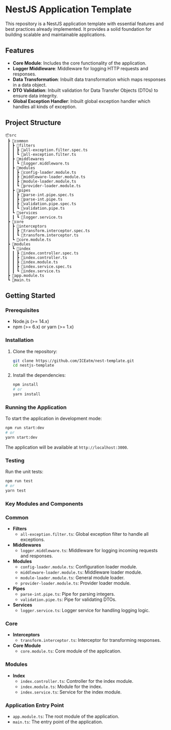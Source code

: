# NestJS Application Template

This repository is a NestJS application template with essential features and best practices already implemented. It provides a solid foundation for building scalable and maintainable applications.

## Features

- **Core Module**: Includes the core functionality of the application.
- **Logger Middleware**: Middleware for logging HTTP requests and responses.
- **Data Transformation**: Inbuilt data transformation which maps responses in a data object.
- **DTO Validation**: Inbuilt validation for Data Transfer Objects (DTOs) to ensure data integrity.
- **Global Exception Handler**: Inbuilt global exception handler which handles all kinds of exception.

## Project Structure

```
📦src
 ┣ 📂common
 ┃ ┣ 📂filters
 ┃ ┃ ┣ 📜all-exception.filter.spec.ts
 ┃ ┃ ┗ 📜all-exception.filter.ts
 ┃ ┣ 📂middlewares
 ┃ ┃ ┗ 📜logger.middleware.ts
 ┃ ┣ 📂modules
 ┃ ┃ ┣ 📜config-loader.module.ts
 ┃ ┃ ┣ 📜middleware-loader.module.ts
 ┃ ┃ ┣ 📜module-loader.module.ts
 ┃ ┃ ┗ 📜provider-loader.module.ts
 ┃ ┣ 📂pipes
 ┃ ┃ ┣ 📜parse-int.pipe.spec.ts
 ┃ ┃ ┣ 📜parse-int.pipe.ts
 ┃ ┃ ┣ 📜validation.pipe.spec.ts
 ┃ ┃ ┗ 📜validation.pipe.ts
 ┃ ┗ 📂services
 ┃ ┃ ┗ 📜logger.service.ts
 ┣ 📂core
 ┃ ┣ 📂interceptors
 ┃ ┃ ┣ 📜transform.interceptor.spec.ts
 ┃ ┃ ┗ 📜transform.interceptor.ts
 ┃ ┗ 📜core.module.ts
 ┣ 📂modules
 ┃ ┗ 📂index
 ┃ ┃ ┣ 📜index.controller.spec.ts
 ┃ ┃ ┣ 📜index.controller.ts
 ┃ ┃ ┣ 📜index.module.ts
 ┃ ┃ ┣ 📜index.service.spec.ts
 ┃ ┃ ┗ 📜index.service.ts
 ┣ 📜app.module.ts
 ┗ 📜main.ts
```

## Getting Started

### Prerequisites

- Node.js (>= 14.x)
- npm (>= 6.x) or yarn (>= 1.x)

### Installation

1. Clone the repository:

    ```bash
    git clone https://github.com/ICEatm/nest-template.git
    cd nestjs-template
    ```

2. Install the dependencies:

    ```bash
    npm install
    # or
    yarn install
    ```

### Running the Application

To start the application in development mode:

```bash
npm run start:dev
# or
yarn start:dev
```

The application will be available at `http://localhost:3000`.

### Testing

Run the unit tests:
```bash
npm run test
# or
yarn test
```

### Key Modules and Components

### Common

- **Filters**
  - `all-exception.filter.ts`: Global exception filter to handle all exceptions.
- **Middlewares**
  - `logger.middleware.ts`: Middleware for logging incoming requests and responses.
- **Modules**
  - `config-loader.module.ts`: Configuration loader module.
  - `middleware-loader.module.ts`: Middleware loader module.
  - `module-loader.module.ts`: General module loader.
  - `provider-loader.module.ts`: Provider loader module.
- **Pipes**
  - `parse-int.pipe.ts`: Pipe for parsing integers.
  - `validation.pipe.ts`: Pipe for validating DTOs.
- **Services**
  - `logger.service.ts`: Logger service for handling logging logic.

### Core

- **Interceptors**
  - `transform.interceptor.ts`: Interceptor for transforming responses.
- **Core Module**
  - `core.module.ts`: Core module of the application.

### Modules

- **Index**
  - `index.controller.ts`: Controller for the index module.
  - `index.module.ts`: Module for the index.
  - `index.service.ts`: Service for the index module.

### Application Entry Point

- `app.module.ts`: The root module of the application.
- `main.ts`: The entry point of the application.
